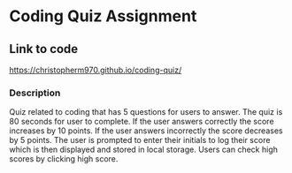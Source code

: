 # Coding Quiz Assignment

## Link to code
https://christopherm970.github.io/coding-quiz/

### Description
Quiz related to coding that has 5 questions for users to answer. The quiz is 80 seconds for user to complete. If the user answers correctly the score increases by 10 points. If the user answers incorrectly the score decreases by 5 points. The user is prompted to enter their initials to log their score which is then displayed and stored in local storage. Users can check high scores by clicking high score.
